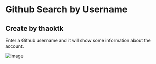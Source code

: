 # Github Search by Username
## Create by thaoktk

Enter a Github username and it will show some information about the account.

![image](https://user-images.githubusercontent.com/74906342/183322472-32e5b5f5-9a4f-458a-bca3-a07c92f3bc53.png)
